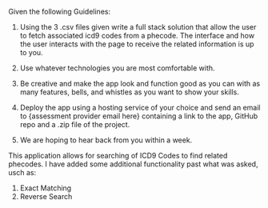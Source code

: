Given the following Guidelines:


1. Using the 3 .csv files given write a full stack solution that allow the user to fetch associated icd9 codes from a phecode. The interface and how the user interacts with the page to receive the related information is up to you. 

2. Use whatever technologies you are most comfortable with. 

3. Be creative and make the app look and function good as you can with as many features, bells, and whistles as you want to show your skills.

4. Deploy the app using a hosting service of your choice and send an email to {assessment provider email here} containing a link to the app, GitHub repo and a .zip file of the project.

5. We are hoping to hear back from you within a week.

This application allows for searching of ICD9 Codes to find related phecodes. I have added some additional functionality past what was asked, usch as:

1. Exact Matching
2. Reverse Search
